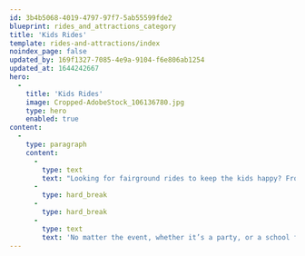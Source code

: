```yaml
---
id: 3b4b5068-4019-4797-97f7-5ab55599fde2
blueprint: rides_and_attractions_category
title: 'Kids Rides'
template: rides-and-attractions/index
noindex_page: false
updated_by: 169f1327-7085-4e9a-9104-f6e806ab1254
updated_at: 1644242667
hero:
  -
    title: 'Kids Rides'
    image: Cropped-AdobeStock_106136780.jpg
    type: hero
    enabled: true
content:
  -
    type: paragraph
    content:
      -
        type: text
        text: "Looking for fairground rides to keep the kids happy? From firm favourites that are must-haves for any event, to rides you might not have seen before. Give the kids a day full of fun with our children’s rides for hire.\_"
      -
        type: hard_break
      -
        type: hard_break
      -
        type: text
        text: 'No matter the event, whether it’s a party, or a school fun day, here at EC Events we’ve got plenty of options to choose from.'
---
```

